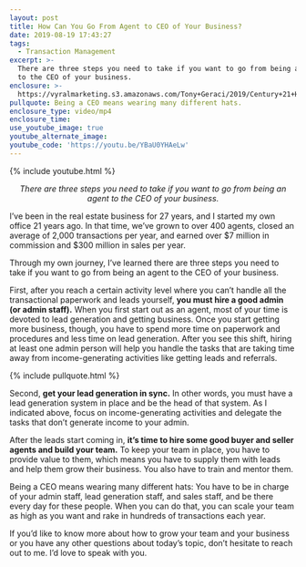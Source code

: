 ```yaml
---
layout: post
title: How Can You Go From Agent to CEO of Your Business?
date: 2019-08-19 17:43:27
tags:
  - Transaction Management
excerpt: >-
  There are three steps you need to take if you want to go from being an agent
  to the CEO of your business.
enclosure: >-
  https://vyralmarketing.s3.amazonaws.com/Tony+Geraci/2019/Century+21+HomeStar+_+Always+Remember+You+are+Doing+a+Great+Job!.mp4
pullquote: Being a CEO means wearing many different hats.
enclosure_type: video/mp4
enclosure_time:
use_youtube_image: true
youtube_alternate_image:
youtube_code: 'https://youtu.be/YBaU0YHAeLw'
---
```


{% include youtube.html %}

<p style="text-align: center;"><em>There are three steps you need to take if you want to go from being an agent to the CEO of your business.</em></p>

I’ve been in the real estate business for 27 years, and I started my own office 21 years ago. In that time, we’ve grown to over 400 agents, closed an average of 2,000 transactions per year, and earned over $7 million in commission and $300 million in sales per year.&nbsp;

Through my own journey, I’ve learned there are three steps you need to take if you want to go from being an agent to the CEO of your business.&nbsp;

First, after you reach a certain activity level where you can’t handle all the transactional paperwork and leads yourself, **you must hire a good admin (or admin staff).** When you first start out as an agent, most of your time is devoted to lead generation and getting business. Once you start getting more business, though, you have to spend more time on paperwork and procedures and less time on lead generation. After you see this shift, hiring at least one admin person will help you handle the tasks that are taking time away from income-generating activities like getting leads and referrals.

{% include pullquote.html %}

Second, **get your lead generation in sync.** In other words, you must have a lead generation system in place and be the head of that system. As I indicated above, focus on income-generating activities and delegate the tasks that don’t generate income to your admin.&nbsp;

After the leads start coming in, **it’s time to hire some good buyer and seller agents and build your team.** To keep your team in place, you have to provide value to them, which means you have to supply them with leads and help them grow their business. You also have to train and mentor them.

Being a CEO means wearing many different hats: You have to be in charge of your admin staff, lead generation staff, and sales staff, and be there every day for these people. When you can do that, you can scale your team as high as you want and rake in hundreds of transactions each year.&nbsp;

If you’d like to know more about how to grow your team and your business or you have any other questions about today’s topic, don’t hesitate to reach out to me. I’d love to speak with you.